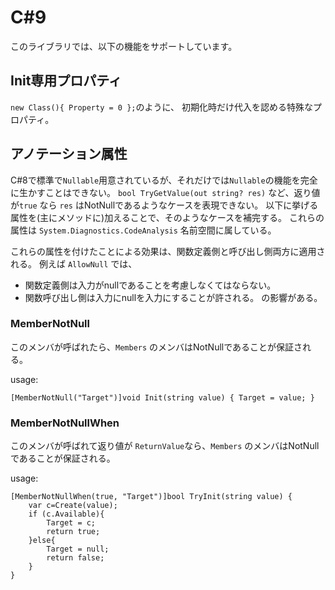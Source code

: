C#9
===

このライブラリでは、以下の機能をサポートしています。


Init専用プロパティ
----
`new Class(){ Property = 0 };`のように、
初期化時だけ代入を認める特殊なプロパティ。


アノテーション属性
---
C#8で標準で`Nullable`用意されているが、それだけでは`Nullable`の機能を完全に生かすことはできない。
`bool TryGetValue(out string? res)` など、返り値が`true` なら `res` はNotNullであるようなケースを表現できない。
以下に挙げる属性を(主にメソッドに)加えることで、そのようなケースを補完する。
これらの属性は `System.Diagnostics.CodeAnalysis` 名前空間に属している。

これらの属性を付けたことによる効果は、関数定義側と呼び出し側両方に適用される。
例えば `AllowNull` では、
- 関数定義側は入力がnullであることを考慮しなくてはならない。
- 関数呼び出し側は入力にnullを入力にすることが許される。
の影響がある。


### MemberNotNull
このメンバが呼ばれたら、`Members` のメンバはNotNullであることが保証される。

usage:
```
[MemberNotNull("Target")]void Init(string value) { Target = value; }
```


### MemberNotNullWhen
このメンバが呼ばれて返り値が `ReturnValue`なら、`Members` のメンバはNotNullであることが保証される。

usage:
```
[MemberNotNullWhen(true, "Target")]bool TryInit(string value) {
    var c=Create(value);
    if (c.Available){
        Target = c;
        return true;
    }else{
        Target = null;
        return false;
    }
}
```
